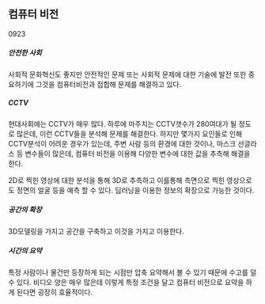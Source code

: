 ## 컴퓨터 비전

0923

##### 안전한 사회

사회적 문화혁신도 좋지만 안전적인 문제 또는 사회적 문제에 대한 기술에 발전 또한 중요하기에 그것을 컴퓨터비전과 접합해 문제를 해결하고 있다.

##### CCTV

현대사회에는 CCTV가 매우 많다. 하루에 마주치는 CCTV갯수가 280여대가 될 정도로 많은데, 이런 CCTV들을 분석해 문제를 해결한다. 하지만 몇가지 요인들로 인해 CCTV분석이 어려운 경우가 있는데, 주변 사람 등의 환경에 대한 것이나, 마스크 선글라스 등 변수들이 많은데, 컴퓨터 비전을 이용해 다양한 변수에 대한 값을 추측해 해결을 한다. 

2D로 찍힌 영상에 대한 분석을 통해 3D로 추측하고 이를통해 측면으로 찍힌 영상으로도 정면의 얼굴 등을 예측 할 수 있다. 딥러닝을 이용한 정보의 확장으로 가능한 것이다.

##### 공간의 확장

3D모델링을 가지고 공간을 구축하고 이것을 가지고 이용한다.

##### 시간의 요약

특정 사람이나 물건만 등장하게 되는 시점만 압축 요약해서 볼 수 있기 때문에 수고를 덜 수 있다. 비디오 양은 매우 많은데 이렇게 특정 조건을 달고 컴퓨터 비전으로 요약을 하게 된다면 굉장히 효율적이다. 
